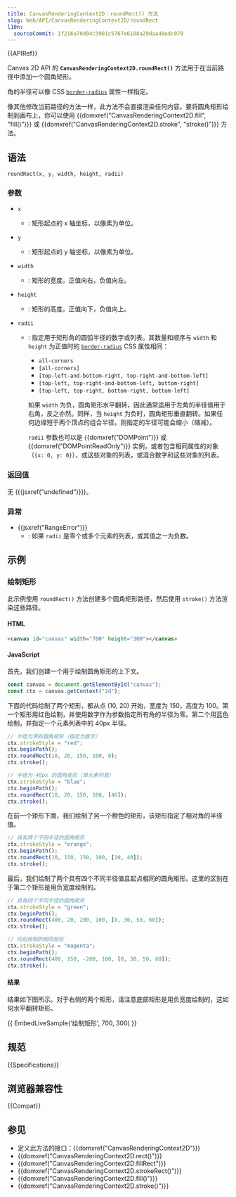 ```yaml
---
title: CanvasRenderingContext2D：roundRect() 方法
slug: Web/API/CanvasRenderingContext2D/roundRect
l10n:
  sourceCommit: 1f216a70d94c3901c5767e6108a29daa48edc070
---
```


{{APIRef}}

Canvas 2D API 的 **`CanvasRenderingContext2D.roundRect()`** 方法用于在当前路径中添加一个圆角矩形。

角的半径可以像 CSS [`border-radius`](/zh-CN/docs/Web/CSS/border-radius) 属性一样指定。

像其他修改当前路径的方法一样，此方法不会直接渲染任何内容。要将圆角矩形绘制到画布上，你可以使用 {{domxref("CanvasRenderingContext2D.fill", "fill()")}} 或 {{domxref("CanvasRenderingContext2D.stroke", "stroke()")}} 方法。

## 语法

```js-nolint
roundRect(x, y, width, height, radii)
```

### 参数

- `x`
  - : 矩形起点的 x 轴坐标，以像素为单位。
- `y`
  - : 矩形起点的 y 轴坐标，以像素为单位。
- `width`
  - : 矩形的宽度。正值向右，负值向左。
- `height`
  - : 矩形的高度。正值向下，负值向上。
- `radii`

  - : 指定用于矩形角的圆弧半径的数字或列表。其数量和顺序与 `width` 和 `height` 为正值时的 [`border-radius`](/zh-CN/docs/Web/CSS/border-radius) CSS 属性相同：

    - `all-corners`
    - `[all-corners]`
    - `[top-left-and-bottom-right, top-right-and-bottom-left]`
    - `[top-left, top-right-and-bottom-left, bottom-right]`
    - `[top-left, top-right, bottom-right, bottom-left]`

    如果 `width` 为负，圆角矩形水平翻转，因此通常适用于左角的半径值用于右角，反之亦然。同样，当 `height` 为负时，圆角矩形垂直翻转。如果任何边缘短于两个顶点的组合半径，则指定的半径可能会缩小（缩减）。

    `radii` 参数也可以是 {{domxref("DOMPoint")}} 或 {{domxref("DOMPointReadOnly")}} 实例，或者包含相同属性的对象（`{x: 0, y: 0}`），或这些对象的列表，或混合数字和这些对象的列表。

### 返回值

无 ({{jsxref("undefined")}})。

### 异常

- {{jsxref("RangeError")}}
  - : 如果 `radii` 是零个或多个元素的列表，或其值之一为负数。

## 示例

### 绘制矩形

此示例使用 `roundRect()` 方法创建多个圆角矩形路径，然后使用 `stroke()` 方法渲染这些路径。

#### HTML

```html
<canvas id="canvas" width="700" height="300"></canvas>
```

#### JavaScript

首先，我们创建一个用于绘制圆角矩形的上下文。

```js
const canvas = document.getElementById("canvas");
const ctx = canvas.getContext("2d");
```

下面的代码绘制了两个矩形，都从点 (10, 20) 开始，宽度为 150，高度为 100。第一个矩形用红色绘制，并使用数字作为参数指定所有角的半径为零。第二个用蓝色绘制，并指定一个元素列表中的 40px 半径。

```js
// 半径为零的圆角矩形（指定为数字）
ctx.strokeStyle = "red";
ctx.beginPath();
ctx.roundRect(10, 20, 150, 100, 0);
ctx.stroke();

// 半径为 40px 的圆角矩形（单元素列表）
ctx.strokeStyle = "blue";
ctx.beginPath();
ctx.roundRect(10, 20, 150, 100, [40]);
ctx.stroke();
```

在前一个矩形下面，我们绘制了另一个橙色的矩形，该矩形指定了相对角的半径值。

```js
// 具有两个不同半径的圆角矩形
ctx.strokeStyle = "orange";
ctx.beginPath();
ctx.roundRect(10, 150, 150, 100, [10, 40]);
ctx.stroke();
```

最后，我们绘制了两个具有四个不同半径值且起点相同的圆角矩形。这里的区别在于第二个矩形是用负宽度绘制的。

```js
// 具有四个不同半径的圆角矩形
ctx.strokeStyle = "green";
ctx.beginPath();
ctx.roundRect(400, 20, 200, 100, [0, 30, 50, 60]);
ctx.stroke();

// 向后绘制的相同矩形
ctx.strokeStyle = "magenta";
ctx.beginPath();
ctx.roundRect(400, 150, -200, 100, [0, 30, 50, 60]);
ctx.stroke();
```

#### 结果

结果如下图所示。对于右侧的两个矩形，请注意底部矩形是用负宽度绘制的，这如何水平翻转矩形。

{{ EmbedLiveSample('绘制矩形', 700, 300) }}

## 规范

{{Specifications}}

## 浏览器兼容性

{{Compat}}

## 参见

- 定义此方法的接口：{{domxref("CanvasRenderingContext2D")}}
- {{domxref("CanvasRenderingContext2D.rect()")}}
- {{domxref("CanvasRenderingContext2D.fillRect")}}
- {{domxref("CanvasRenderingContext2D.strokeRect()")}}
- {{domxref("CanvasRenderingContext2D.fill()")}}
- {{domxref("CanvasRenderingContext2D.stroke()")}}
